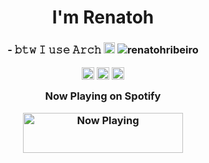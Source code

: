 <h1 align="center">I'm Renatoh</h1>
<h3 align="center">- 𝚋𝚝𝚠 𝙸 𝚞𝚜𝚎 𝙰𝚛𝚌𝚑 <img src="https://raw.githubusercontent.com/Raymo111/Raymo111/master/socials/arch.svg" height="18em" align="
</h3>

<p align="center"> <img src="https://github-readme-stats.vercel.app/api?username=renatohribeiro&show_icons=true" alt="renatohribeiro" /> </p>

<p align="center">
<a href="https://twitter.com/renatohribeiro" target="blank"><img align="center" src="https://cdn.jsdelivr.net/npm/simple-icons@3.0.1/icons/twitter.svg" alt="renatohribeiro" height="20" width="20" /></a>
<a href="https://fb.com/renatohribeiro" target="blank"><img align="center" src="https://cdn.jsdelivr.net/npm/simple-icons@3.0.1/icons/facebook.svg" alt="renatohribeiro" height="20" width="20" /></a>
<a href="https://instagram.com/ruizlenatoh" target="blank"><img align="center" src="https://cdn.jsdelivr.net/npm/simple-icons@3.0.1/icons/instagram.svg" alt="ruizlenatoh" height="20" width="20" /></a>
</p>

**Now Playing** on Spotify


<a href="https://nprenatoh.vercel.app/now-playing?open">
    <img src="https://nprenatoh.vercel.app/now-playing" width="256" height="64" alt="Now Playing">
</a>
